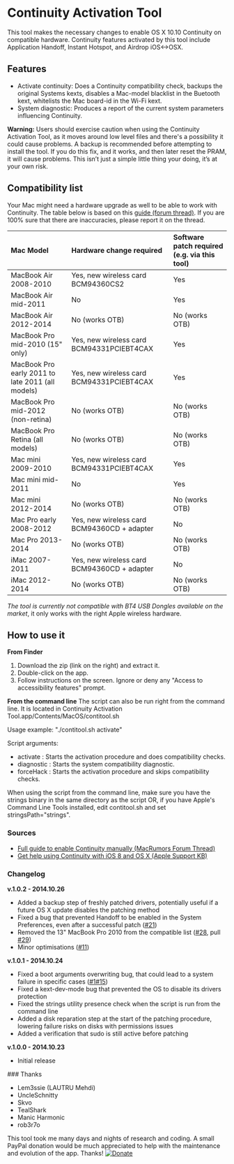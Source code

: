 Continuity Activation Tool
==========================

This tool makes the necessary changes to enable OS X 10.10 Continuity on compatible hardware. Continuity features activated by this tool include Application Handoff, Instant Hotspot, and Airdrop iOS<->OSX. 

## Features
* Activate continuity: Does a Continuity compatibility check, backups the original Systems kexts, disables a Mac-model blacklist in the Buetooth kext, whitelists the Mac board-id in the Wi-Fi kext.
* System diagnostic: Produces a report of the current system parameters influencing Continuity.

**Warning:** Users should exercise caution when using the Continuity Activation Tool, as it moves around low level files and there's a possibility it could cause problems. A backup is recommended before attempting to install the tool. If you do this fix, and it works, and then later reset the PRAM, it will cause problems. This isn’t just a simple little thing your doing, it’s at your own risk.

## Compatibility list
Your Mac might need a hardware upgrade as well to be able to work with Continuity. The table below is based on this [guide (forum thread)](http://forums.macrumors.com/showpost.php?p=20124161). If you are 100% sure that there are inaccuracies, please report it on the thread.

Mac Model | Hardware change required | Software patch required (e.g. via this tool)
:---|:---|:---
MacBook Air 2008-2010 | Yes, new wireless card BCM94360CS2 | Yes
MacBook Air mid-2011 | No | Yes
MacBook Air 2012-2014 | No (works OTB) | No (works OTB)
MacBook Pro mid-2010 (15" only) | Yes, new wireless card BCM94331PCIEBT4CAX | Yes
MacBook Pro early 2011 to late 2011 (all models) | Yes, new wireless card BCM94331PCIEBT4CAX | Yes
MacBook Pro mid-2012 (non-retina) | No (works OTB)| No (works OTB)
MacBook Pro Retina (all models) | No (works OTB) | No (works OTB)
Mac mini 2009-2010 | Yes, new wireless card BCM94331PCIEBT4CAX | Yes
Mac mini mid-2011 | No | Yes
Mac mini 2012-2014 | No (works OTB) | No (works OTB)
Mac Pro early 2008-2012 | Yes, new wireless card BCM94360CD + adapter | No
Mac Pro 2013-2014 | No (works OTB) | No (works OTB)
iMac 2007-2011 | Yes, new wireless card BCM94360CD + adapter | No
iMac 2012-2014 | No (works OTB) | No (works OTB)

*The tool is currently not compatible with BT4 USB Dongles available on the market*, it only works with the right Apple wireless hardware.

## How to use it

**From Finder**

1. Download the zip (link on the right) and extract it.
2. Double-click on the app.
3. Follow instructions on the screen. Ignore or deny any "Access to accessibility features" prompt.

**From the command line**
The script can also be run right from the command line. It is located in Continuity Activation Tool.app/Contents/MacOS/contitool.sh

Usage example: "./contitool.sh activate"

Script arguments: 
* activate : Starts the activation procedure and does compatibility checks.
* diagnostic : Starts the system compatibility diagnostic.
* forceHack : Starts the activation procedure and skips compatibility checks.

When using the script from the command line, make sure you have the strings binary in the same directory as the script OR, if you have Apple's Command Line Tools installed, edit contitool.sh and set stringsPath="strings".


### Sources
* [Full guide to enable Continuity manually (MacRumors Forum Thread)](http://forums.macrumors.com/showpost.php?p=20124161)
* [Get help using Continuity with iOS 8 and OS X (Apple Support KB)](http://support.apple.com/kb/TS5458)

### Changelog

**v.1.0.2 - 2014.10.26**

* Added a backup step of freshly patched drivers, potentially useful if a future OS X update disables the patching method
* Fixed a bug that prevented Handoff to be enabled in the System Preferences, even after a successful patch ([#21](https://github.com/dokterdok/Continuity-Activation-Tool/issues/21))
* Removed the 13" MacBook Pro 2010 from the compatible list ([#28](https://github.com/dokterdok/Continuity-Activation-Tool/issues/28), pull [#29](https://github.com/dokterdok/Continuity-Activation-Tool/pull/29))
* Minor optimisations ([#11](https://github.com/dokterdok/Continuity-Activation-Tool/issues/11))


**v.1.0.1 -  2014.10.24**

* Fixed a boot arguments overwriting bug, that could lead to a system failure in specific cases ([#1](https://github.com/dokterdok/Continuity-Activation-Tool/issues/1)[#15](https://github.com/dokterdok/Continuity-Activation-Tool/issues/15))
* Fixed a kext-dev-mode bug that prevented the OS to disable its drivers protection
* Fixed the strings utility presence check when the script is run from the command line
* Added a disk reparation step at the start of the patching procedure, lowering failure risks on disks with permissions issues
* Added a verification that sudo is still active before patching

**v.1.0.0 - 2014.10.23**

* Initial release

### Thanks
* Lem3ssie (LAUTRU Mehdi)
* UncleSchnitty
* Skvo
* TealShark
* Manic Harmonic
* rob3r7o

This tool took me many days and nights of research and coding. A small PayPal donation would be much appreciated to help with the maintenance and evolution of the app. Thanks!
[![Donate](https://www.paypalobjects.com/webstatic/en_US/btn/btn_donate_92x26.png)](https://www.paypal.com/cgi-bin/webscr?cmd=_donations&business=dokterdok%40gmail%2ecom&lc=CH&item_name=Continuity%20Activation%20Tool&currency_code=USD&bn=PP%2dDonationsBF%3abtn_donate_LG%2egif%3aNonHosted)
